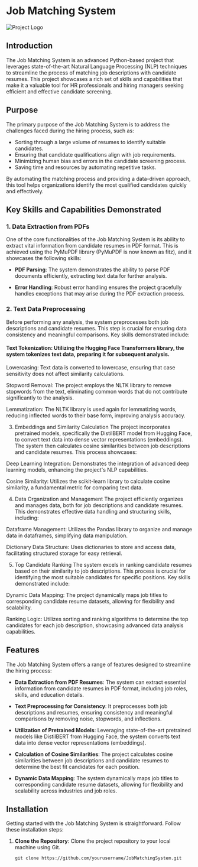 # Job Matching System

![Project Logo](logo.png) <!-- Add your project logo or relevant image here -->

## Introduction

The Job Matching System is an advanced Python-based project that leverages state-of-the-art Natural Language Processing (NLP) techniques to streamline the process of matching job descriptions with candidate resumes. This project showcases a rich set of skills and capabilities that make it a valuable tool for HR professionals and hiring managers seeking efficient and effective candidate screening.

## Purpose

The primary purpose of the Job Matching System is to address the challenges faced during the hiring process, such as:

- Sorting through a large volume of resumes to identify suitable candidates.
- Ensuring that candidate qualifications align with job requirements.
- Minimizing human bias and errors in the candidate screening process.
- Saving time and resources by automating repetitive tasks.

By automating the matching process and providing a data-driven approach, this tool helps organizations identify the most qualified candidates quickly and effectively.

## Key Skills and Capabilities Demonstrated
### 1. Data Extraction from PDFs
   
One of the core functionalities of the Job Matching System is its ability to extract vital information from candidate resumes in PDF format. This is achieved using the PyMuPDF library (PyMuPDF is now known as fitz), and it showcases the following skills:

- **PDF Parsing**: The system demonstrates the ability to parse PDF documents efficiently, extracting text data for further analysis.

- **Error Handling**: Robust error handling ensures the project gracefully handles exceptions that may arise during the PDF extraction process.

### 2. Text Data Preprocessing

Before performing any analysis, the system preprocesses both job descriptions and candidate resumes. This step is crucial for ensuring data consistency and meaningful comparisons. Key skills demonstrated include:

#### Text Tokenization: Utilizing the Hugging Face Transformers library, the system tokenizes text data, preparing it for subsequent analysis.

Lowercasing: Text data is converted to lowercase, ensuring that case sensitivity does not affect similarity calculations.

Stopword Removal: The project employs the NLTK library to remove stopwords from the text, eliminating common words that do not contribute significantly to the analysis.

Lemmatization: The NLTK library is used again for lemmatizing words, reducing inflected words to their base form, improving analysis accuracy.

3. Embeddings and Similarity Calculation
The project incorporates pretrained models, specifically the DistilBERT model from Hugging Face, to convert text data into dense vector representations (embeddings). The system then calculates cosine similarities between job descriptions and candidate resumes. This process showcases:

Deep Learning Integration: Demonstrates the integration of advanced deep learning models, enhancing the project's NLP capabilities.

Cosine Similarity: Utilizes the scikit-learn library to calculate cosine similarity, a fundamental metric for comparing text data.

4. Data Organization and Management
The project efficiently organizes and manages data, both for job descriptions and candidate resumes. This demonstrates effective data handling and structuring skills, including:

Dataframe Management: Utilizes the Pandas library to organize and manage data in dataframes, simplifying data manipulation.

Dictionary Data Structure: Uses dictionaries to store and access data, facilitating structured storage for easy retrieval.

5. Top Candidate Ranking
The system excels in ranking candidate resumes based on their similarity to job descriptions. This process is crucial for identifying the most suitable candidates for specific positions. Key skills demonstrated include:

Dynamic Data Mapping: The project dynamically maps job titles to corresponding candidate resume datasets, allowing for flexibility and scalability.

Ranking Logic: Utilizes sorting and ranking algorithms to determine the top candidates for each job description, showcasing advanced data analysis capabilities.

## Features

The Job Matching System offers a range of features designed to streamline the hiring process:

- **Data Extraction from PDF Resumes**: The system can extract essential information from candidate resumes in PDF format, including job roles, skills, and education details.

- **Text Preprocessing for Consistency**: It preprocesses both job descriptions and resumes, ensuring consistency and meaningful comparisons by removing noise, stopwords, and inflections.

- **Utilization of Pretrained Models**: Leveraging state-of-the-art pretrained models like DistilBERT from Hugging Face, the system converts text data into dense vector representations (embeddings).

- **Calculation of Cosine Similarities**: The project calculates cosine similarities between job descriptions and candidate resumes to determine the best fit candidates for each position.

- **Dynamic Data Mapping**: The system dynamically maps job titles to corresponding candidate resume datasets, allowing for flexibility and scalability across industries and job roles.

## Installation

Getting started with the Job Matching System is straightforward. Follow these installation steps:

1. **Clone the Repository**: Clone the project repository to your local machine using Git.
   ```shell
   git clone https://github.com/yourusername/JobMatchingSystem.git
